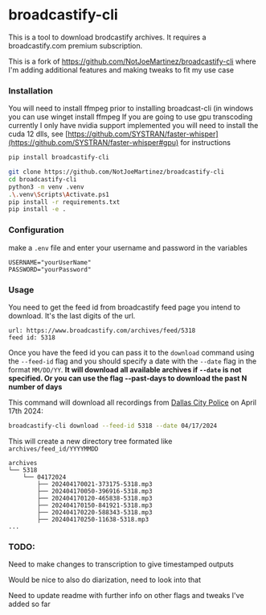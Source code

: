 # broadcastify-cli
This is a tool to download brodcastify archives. It requires a broadcastify.com
premium subscription.

This is a fork of https://github.com/NotJoeMartinez/broadcastify-cli where I'm adding additional features and making tweaks to fit my use case

### Installation 
You will need to install ffmpeg prior to installing broadcast-cli (in windows you can use winget install ffmpeg
If you are going to use gpu transcoding currently I only have nvidia support implemented you will need to install the cuda 12 dlls, see [https://github.com/SYSTRAN/faster-whisper](https://github.com/SYSTRAN/faster-whisper#gpu) for instructions  
```bash
pip install broadcastify-cli
```

```bash
git clone https://github.com/NotJoeMartinez/broadcastify-cli
cd broadcastify-cli
python3 -m venv .venv
.\.venv\Scripts\Activate.ps1
pip install -r requirements.txt
pip install -e .
```


### Configuration
make a `.env` file and enter your username and password in the variables
```
USERNAME="yourUserName"
PASSWORD="yourPassword"
```

### Usage

You need to get the feed id from broadcastify feed page you intend to download.
It's the last digits of the url.
```
url: https://www.broadcastify.com/archives/feed/5318
feed id: 5318 
```

Once you have the feed id you can pass it to the `download` command using the 
`--feed-id` flag and you should specify a date with the `--date` flag in the 
format `MM/DD/YY`. **It will download all available archives if `--date` is not
specified. Or you can use the flag --past-days <n> to download the past N number of days** 

This command will download all recordings from [Dallas City Police](https://www.broadcastify.com/archives/feed/5318) on April 17th 2024:
```bash
broadcastify-cli download --feed-id 5318 --date 04/17/2024
```

This will create a new directory tree formated like `archives/feed_id/YYYYMMDD`

```
archives
└── 5318
    └── 04172024
        ├── 202404170021-373175-5318.mp3
        ├── 202404170050-396916-5318.mp3
        ├── 202404170120-465838-5318.mp3
        ├── 202404170150-841921-5318.mp3
        ├── 202404170220-588343-5318.mp3
        ├── 202404170250-11638-5318.mp3
...
```

### TODO:
Need to make changes to transcription to give timestamped outputs

Would be nice to also do diarization, need to look into that

Need to update readme with further info on other flags and tweaks I've added so far


